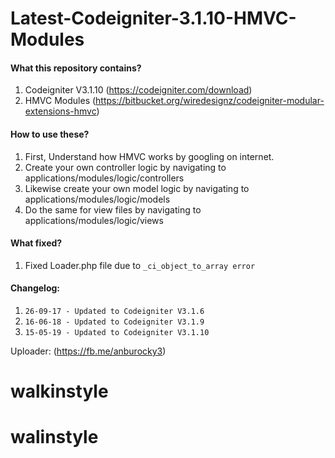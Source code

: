 # Latest-Codeigniter-3.1.10-HMVC-Modules

<h4>What this repository contains?</h4>
<ol>
	<li> Codeigniter V3.1.10 (<a href="https://codeigniter.com/download" target="_blank">https://codeigniter.com/download</a>)</li>
	<li> HMVC Modules (<a href="https://bitbucket.org/wiredesignz/codeigniter-modular-extensions-hmvc" target="_blank">https://bitbucket.org/wiredesignz/codeigniter-modular-extensions-hmvc</a>)</li>	
</ol>

<h4>How to use these?</h4>
<ol>
	<li> First, Understand how HMVC works by googling on internet.</li>
	<li> Create your own controller logic by navigating to applications/modules/logic/controllers</li>
	<li> Likewise create your own model logic by navigating to applications/modules/logic/models</li>
	<li> Do the same for view files by navigating to applications/modules/logic/views</li>
</ol>

<h4>What fixed?</h4>
<ol>
	<li>Fixed Loader.php file due to <code>_ci_object_to_array error</code></li>
</ol>

<h4>Changelog:</h4>
<ol>
	<li><code>26-09-17 - Updated to Codeigniter V3.1.6</code></li>
	<li><code>16-06-18 - Updated to Codeigniter V3.1.9</code></li>
	<li><code>15-05-19 - Updated to Codeigniter V3.1.10</code></li>

</ol>

<p>Uploader: (<a href="https://fb.me/anburocky3" target="_blank">https://fb.me/anburocky3</a>)</p>


# walkinstyle
# walinstyle
